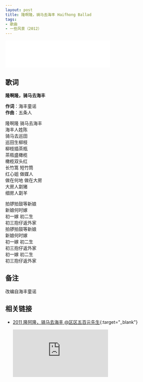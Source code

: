 ```yaml
---
layout: post
title: 隆啊隆，骑马去海丰 Haifhong Ballad
tags:
- 歌曲
- 一些风景（2012）
---
```


<iframe frameborder="no" border="0" marginwidth="0" marginheight="0" width=330 height=86 src="//music.163.com/outchain/player?type=2&id=28587872&auto=1&height=66"></iframe>

## 歌词

**隆啊隆，骑马去海丰**

**作词**：海丰童谣  
**作曲**：五条人

隆啊隆 骑马去海丰  
海丰人姓陈  
骑马去巡田  
巡田生柳枝  
柳枝插茶瓶  
茶瓶盛橄榄  
橄榄双头红  
长竹篙 短竹筒  
红心姐 做媒人  
做在何地 做在大房  
大房人劏猪  
细房人劏羊

拍锣拍鼓等新娘  
新娘何时嫁  
初一嫁 初二生  
初三抱仔返外家  
拍锣拍鼓等新娘  
新娘何时嫁  
初一嫁 初二生  
初三抱仔返外家  
初一嫁 初二生  
初三抱仔返外家

## 备注

改编自海丰童谣

## 相关链接

- [2011 隆阿隆，骑马去海丰 @区区五百元先生](https://v.youku.com/v_show/id_XMjQ0MjUyMjM2.html){:target="_blank"}

  <div class="iframe-container">
  <iframe class="responsive-iframe" src='https://player.youku.com/embed/XMjQ0MjUyMjM2' frameborder="no" allowfullscreen="true"></iframe>
  </div>